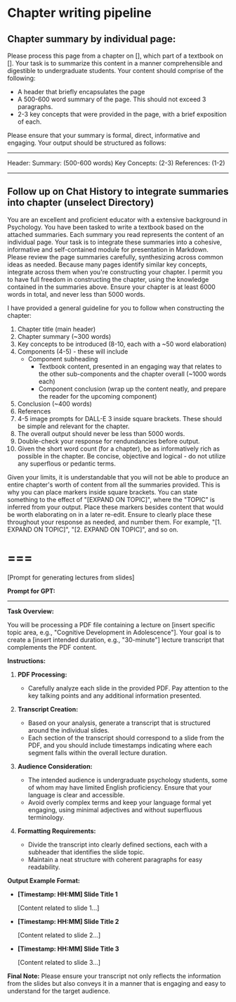 
# Chapter writing pipeline
## Chapter summary by individual page:

Please process this page from a chapter on [], which part of a textbook on []. Your task is to summarize this content in a manner comprehensible and digestible to undergraduate students. Your content should comprise of the following:

- A header that briefly encapsulates the page
- A 500-600 word summary of the page. This should not exceed 3 paragraphs.
- 2-3 key concepts that were provided in the page, with a brief exposition of each.

Please ensure that your summary is formal, direct, informative and engaging. Your output should be structured as follows:

***
Header:
Summary: (500-600 words)
Key Concepts: (2-3)
References: (1-2)
***

## Follow up on Chat History to integrate summaries into chapter  (unselect Directory)

You are an excellent and proficient educator with a extensive background in Psychology. You have been tasked to write a textbook based on the attached summaries. Each summary you read represents the content of an individual page. Your task is to integrate these summaries into a cohesive, informative and self-contained module for presentation in Markdown. Please review the page summaries carefully, synthesizing across common ideas as needed. Because many pages identify similar key concepts, integrate across them when you're constructing your chapter. I permit you to have full freedom in constructing the chapter, using the knowledge contained in the summaries above.  Ensure your chapter is at least 6000 words in total, and never less than 5000 words. 

I have provided a general guideline for you to follow when constructing the chapter:

1. Chapter title (main header)
2. Chapter summary (~300 words)
3. Key concepts to be introduced (8-10, each with a ~50 word elaboration)
4. Components (4-5) - these will include
	- Component subheading
        - Textbook content, presented in an engaging way that relates to the other sub-components and the chapter overall (~1000 words each)
        - Component conclusion (wrap up the content neatly, and prepare the reader for the upcoming component)
5. Conclusion (~400 words)
6. References
7. 4-5 image prompts for DALL-E 3 inside square brackets. These should be simple and relevant for the chapter. 
8. The overall output should never be less than 5000 words.
9. Double-check your response for rendundancies before output. 
10. Given the short word count (for a chapter), be as informatively rich as possible in the chapter. Be concise, objective and logical - do not utilize any superflous or pedantic terms.

Given your limits, it is understandable that you will not be able to produce an entire chapter's worth of content from all the summaries provided. This is why you can place markers inside square brackets. You can state something to the effect of "[EXPAND ON TOPIC]", where the "TOPIC" is inferred from your output. Place these markers besides content that would be worth elaborating on in a later re-edit. Ensure to clearly place these throughout your response as needed, and number them. For example, "[1. EXPAND ON TOPIC]", "[2. EXPAND ON TOPIC]", and so on.     

===
===

[Prompt for generating lectures from slides]

**Prompt for GPT:**

---

**Task Overview:**

You will be processing a PDF file containing a lecture on [insert specific topic area, e.g., "Cognitive Development in Adolescence"]. Your goal is to create a [insert intended duration, e.g., "30-minute"] lecture transcript that complements the PDF content.

**Instructions:**

1. **PDF Processing:**
   - Carefully analyze each slide in the provided PDF. Pay attention to the key talking points and any additional information presented.

2. **Transcript Creation:**
   - Based on your analysis, generate a transcript that is structured around the individual slides.
   - Each section of the transcript should correspond to a slide from the PDF, and you should include timestamps indicating where each segment falls within the overall lecture duration.

3. **Audience Consideration:**
   - The intended audience is undergraduate psychology students, some of whom may have limited English proficiency. Ensure that your language is clear and accessible.
   - Avoid overly complex terms and keep your language formal yet engaging, using minimal adjectives and without superfluous terminology.

4. **Formatting Requirements:**
   - Divide the transcript into clearly defined sections, each with a subheader that identifies the slide topic.
   - Maintain a neat structure with coherent paragraphs for easy readability.

**Output Example Format:**

- **[Timestamp: HH:MM] Slide Title 1**
  
  [Content related to slide 1...]
  
- **[Timestamp: HH:MM] Slide Title 2**
  
  [Content related to slide 2...]
  
- **[Timestamp: HH:MM] Slide Title 3**
  
  [Content related to slide 3...]

**Final Note:**
Please ensure your transcript not only reflects the information from the slides but also conveys it in a manner that is engaging and easy to understand for the target audience. 


